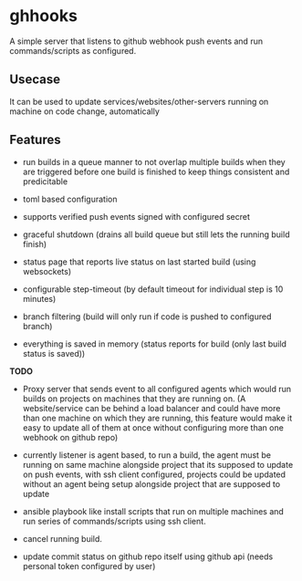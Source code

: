 
ghhooks
=======

A simple server that listens to github webhook push events
and run commands/scripts as configured. 


Usecase
-------
It can be used to update services/websites/other-servers
running on machine on code change, automatically


Features
--------
* run builds in a queue manner to not overlap multiple builds
    when they are triggered before one build is finished to keep
    things consistent and predicitable

* toml based configuration
* supports verified push events signed with configured secret
* graceful shutdown (drains all build queue but still lets the 
    running build finish)
* status page that reports live status on last started build
    (using websockets)
* configurable step-timeout (by default timeout for individual step is 10 minutes)
* branch filtering (build will only run if code is pushed to configured branch)
* everything is saved in memory (status reports for build (only last build status is saved))



**TODO**

* Proxy server that sends event to all configured agents which would run builds on projects
    on machines that they are running on. (A website/service can be behind a load balancer and 
    could have more than one machine on which they are running, this feature would make it easy
    to update all of them at once without configuring more than one webhook on github repo)

* currently listener is agent based, to run a build, the agent must be running on same machine alongside
project that its supposed to update on push events, with ssh client configured, projects could be updated
without an agent being setup alongside project that are supposed to update

* ansible playbook like install scripts that run on multiple machines and run series of commands/scripts
    using ssh client.

* cancel running build.
* update commit status on github repo itself using github api (needs personal token configured by user)
